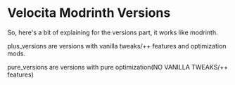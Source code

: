 # Velocita Modrinth Versions

So, here's a bit of explaining for the versions part, it works like modrinth.

plus_versions are versions with vanilla tweaks/++ features and optimization mods.

pure_versions are versions with pure optimization(NO VANILLA TWEAKS/++ features)
